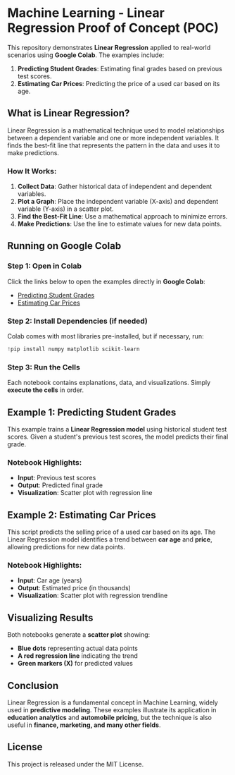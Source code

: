 # Machine Learning - Linear Regression Proof of Concept (POC)

This repository demonstrates **Linear Regression** applied to real-world scenarios using **Google Colab**. The examples include:

1. **Predicting Student Grades**: Estimating final grades based on previous test scores.
2. **Estimating Car Prices**: Predicting the price of a used car based on its age.

## What is Linear Regression?

Linear Regression is a mathematical technique used to model relationships between a dependent variable and one or more independent variables. It finds the best-fit line that represents the pattern in the data and uses it to make predictions.

### How It Works:
1. **Collect Data**: Gather historical data of independent and dependent variables.
2. **Plot a Graph**: Place the independent variable (X-axis) and dependent variable (Y-axis) in a scatter plot.
3. **Find the Best-Fit Line**: Use a mathematical approach to minimize errors.
4. **Make Predictions**: Use the line to estimate values for new data points.

## Running on Google Colab

### Step 1: Open in Colab
Click the links below to open the examples directly in **Google Colab**:
- [Predicting Student Grades](https://colab.research.google.com/github/your-repo/student_grades_prediction.ipynb)
- [Estimating Car Prices](https://colab.research.google.com/github/your-repo/car_price_prediction.ipynb)

### Step 2: Install Dependencies (if needed)
Colab comes with most libraries pre-installed, but if necessary, run:
```python
!pip install numpy matplotlib scikit-learn
```

### Step 3: Run the Cells
Each notebook contains explanations, data, and visualizations. Simply **execute the cells** in order.

## Example 1: Predicting Student Grades

This example trains a **Linear Regression model** using historical student test scores. Given a student's previous test scores, the model predicts their final grade.

### Notebook Highlights:
- **Input**: Previous test scores
- **Output**: Predicted final grade
- **Visualization**: Scatter plot with regression line

## Example 2: Estimating Car Prices

This script predicts the selling price of a used car based on its age. The Linear Regression model identifies a trend between **car age** and **price**, allowing predictions for new data points.

### Notebook Highlights:
- **Input**: Car age (years)
- **Output**: Estimated price (in thousands)
- **Visualization**: Scatter plot with regression trendline

## Visualizing Results

Both notebooks generate a **scatter plot** showing:
- **Blue dots** representing actual data points
- **A red regression line** indicating the trend
- **Green markers (X)** for predicted values

## Conclusion

Linear Regression is a fundamental concept in Machine Learning, widely used in **predictive modeling**. These examples illustrate its application in **education analytics** and **automobile pricing**, but the technique is also useful in **finance, marketing, and many other fields**.

## License

This project is released under the MIT License.


